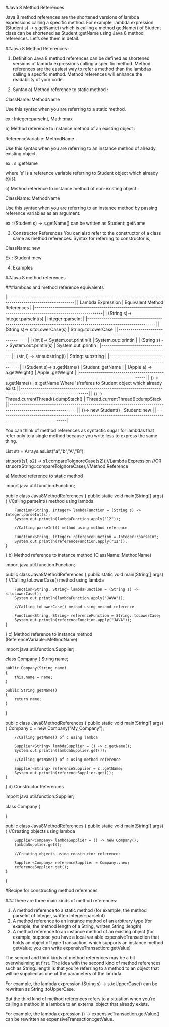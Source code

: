 #Java 8 Method References

Java 8 method references are the shortened versions of lambda expressions calling a specific method. For example, lambda expression (Student s) -> s.getName() which is calling a method getName() of Student class can be shortened as Student::getName using Java 8 method references. Let’s see them in detail.


##Java 8 Method References :

1) Definition
Java 8 method references can be defined as shortened versions of lambda expressions calling a specific method. Method references are the easiest way to refer a method than the lambdas calling a specific method. Method references will enhance the readability of your code.

2) Syntax
a) Method reference to static method :

ClassName::MethodName

Use this syntax when you are referring to a static method.

ex : Integer::parseInt, Math::max

b) Method reference to instance method of an existing object :

ReferenceVariable::MethodName

Use this syntax when you are referring to an instance method of already existing object.

ex : s::getName

where ‘s’ is a reference variable referring to Student object which already exist.

c) Method reference to instance method of non-existing object :

ClassName::MethodName

Use this syntax when you are referring to an instance method by passing reference variables as an argument.

ex : (Student s) -> s.getName() can be written as Student::getName

3) Constructor References
You can also refer to the constructor of a class same as method references. Syntax for referring to constructor is,

ClassName::new

Ex : Student::new

4) Examples

##Java 8 method references

###lambdas and method reference equivalents

|---------------------------------------------------------------------------------------------------------------|
| Lambda Expression					     	| Equivalent Method References										|
|---------------------------------------------------------------------------------------------------------------|
| (String s)-> Integer.parseInt(s)			| Integer::parseInt 												|
|---------------------------------------------------------------------------------------------------------------| 
| (String s)-> s.toLowerCase(s)				| String::toLowerCase												|
|---------------------------------------------------------------------------------------------------------------| 
| (int i)-> System.out.println(i)			| System.out::println			 									|
| (String s) -> System.out.println(s)		| System.out::println			 									|
|---------------------------------------------------------------------------------------------------------------| 
| (str, i) -> str.substring(i)				| String::substring			 										|
|---------------------------------------------------------------------------------------------------------------|
| (Student s)-> s.getName() 				| Student::getName													|
| (Apple a) -> a.getWeight()				| Apple::getWeight													|
|---------------------------------------------------------------------------------------------------------------|
| ()-> s.getName()  						| s::getName Where 's'referes to Student object which already exist.|
|---------------------------------------------------------------------------------------------------------------|
| () -> Thread.currentThread().dumpStack() 	| Thread.currentThread()::dumpStack									|
|---------------------------------------------------------------------------------------------------------------|
| ()-> new Student()						| Student::new              										|
|---------------------------------------------------------------------------------------------------------------|

You can think of method references as syntactic sugar for lambdas that refer only to a single
method because you write less to express the same thing.

List<String> str = Arrays.asList("a","b","A","B");

str.sort((s1, s2) -> s1.compareToIgnoreCase(s2));//Lambda Expression
//OR
str.sort(String::compareToIgnoreCase);//Method Reference
	
a) Method reference to static method

import java.util.function.Function;
 
public class Java8MethodReferences
{
    public static void main(String[] args) 
    {
        //Calling parseInt() method using lambda
         
        Function<String, Integer> lambdaFunction = (String s) -> Integer.parseInt(s);
        System.out.println(lambdaFunction.apply("12"));
         
        //Calling parseInt() method using method reference
         
        Function<String, Integer> referenceFunction = Integer::parseInt;
        System.out.println(referenceFunction.apply("12"));
    }
}
b) Method reference to instance method (ClassName::MethodName)

import java.util.function.Function;
 
public class Java8MethodReferences
{
    public static void main(String[] args) 
    {
        //Calling toLowerCase() method using lambda
         
        Function<String, String> lambdaFunction = (String s) -> s.toLowerCase();
        System.out.println(lambdaFunction.apply("JAVA"));
         
        //Calling toLowerCase() method using method reference
         
        Function<String, String> referenceFunction = String::toLowerCase;
        System.out.println(referenceFunction.apply("JAVA"));
    }
}
c) Method reference to instance method (ReferenceVariable::MethodName)

import java.util.function.Supplier;
 
class Company
{
    String name;
     
    public Company(String name) 
    {
        this.name = name;
    }
     
    public String getName()
    {
        return name;
    }
}
 
public class Java8MethodReferences
{
    public static void main(String[] args) 
    {
        Company c = new Company("My_Company");
         
        //Calling getName() of c using lambda
         
        Supplier<String> lambdaSupplier = () -> c.getName();
        System.out.println(lambdaSupplier.get());
         
        //Calling getName() of c using method reference
         
        Supplier<String> referenceSupplier = c::getName;
        System.out.println(referenceSupplier.get());
    }
}
d) Constructor References

import java.util.function.Supplier;
 
class Company
{
     
}
 
public class Java8MethodReferences
{
    public static void main(String[] args) 
    {
        //Creating objects using lambda
         
        Supplier<Company> lambdaSupplier = () -> new Company();
        lambdaSupplier.get();
         
        //Creating objects using constructor references
         
        Supplier<Company> referenceSupplier = Company::new;
        referenceSupplier.get();
    }
}

#Recipe for constructing method references

###There are three main kinds of method references:

1. A method reference to a static method (for example, the method parseInt of Integer, written Integer::parseInt)
2. A method reference to an instance method of an arbitrary type (for example, the method length of a String, written String::length)
3. A method reference to an instance method of an existing object (for example, suppose you have a local variable expensiveTransaction that holds an object of type Transaction, which supports an instance method getValue; you can write expensiveTransaction::getValue)

The second and third kinds of method references may be a bit overwhelming at first. The idea with the second kind of method references such as String::length is that you’re referring to a method to an object that will be supplied as one of the parameters of the lambda. 

For example, the lambda expression (String s) -> s.toUpperCase() can be rewritten as String::toUpperCase.

But the third kind of method references refers to a situation when you’re calling a method in a lambda to an external object that already exists.

For example, the lambda expression () -> expensiveTransaction.getValue() can be rewritten as expensiveTransaction::getValue.